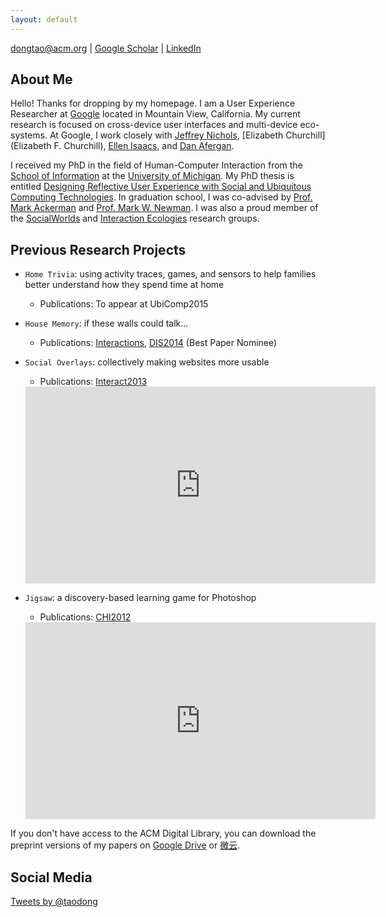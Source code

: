 ```yaml
---
layout: default
---
```

[dongtao@acm.org](mailto:dongtao@acm.org) \| [Google Scholar](https://scholar.google.com/citations?user=HYU9v0QAAAAJ&hl=en) \| [LinkedIn](https://www.linkedin.com/in/dongtao)


## About Me

Hello! Thanks for dropping by my homepage. I am a User Experience Researcher at [Google](https://www.google.com/intl/en/about/) located in Mountain View, California. My current research is focused on cross-device user interfaces and multi-device eco-systems. At Google, I work closely with [Jeffrey Nichols](www.jeffreynichols.com/), [Elizabeth Churchill](Elizabeth F. Churchill), [Ellen Isaacs](www.izix.com/), and [Dan Afergan](http://www.eecs.tufts.edu/~afergan/).

I received my PhD in the field of Human-Computer Interaction from the [School of Information](http://www.si.umich.edu) at the [University of Michigan](http://www.umich.edu). My PhD thesis is entitled [Designing Reflective User Experience with Social and Ubiquitous Computing Technologies](http://deepblue.lib.umich.edu/handle/2027.42/111448). In graduation school, I was co-advised by [Prof. Mark Ackerman](http://www.socialworldsresearch.org/eecs/ackerm) and [Prof. Mark W. Newman](http://mwnewman.people.si.umich.edu/). I was also a proud member of the [SocialWorlds](http://www.socialworldsresearch.org/) and [Interaction Ecologies](http://www.intecolab.com/) research groups.

## Previous Research Projects

* `Home Trivia`: using activity traces, games, and sensors to help families better understand how they spend time at home
  - Publications: To appear at UbiComp2015
* `House Memory`: if these walls could talk...
  - Publications: [Interactions](http://dl.acm.org/citation.cfm?doid=2654824), [DIS2014](http://dl.acm.org/citation.cfm?id=2598605) (Best Paper Nominee)
* `Social Overlays`: collectively making websites more usable
  - Publications: [Interact2013](http://link.springer.com/chapter/10.1007/978-3-642-40498-6_21#page-1)

  <iframe width="560" height="315" src="https://www.youtube.com/embed/PlysPcqyRt0" frameborder="0" allowfullscreen></iframe>
* `Jigsaw`: a discovery-based learning game for Photoshop
  - Publications: [CHI2012](http://dl.acm.org/citation.cfm?id=2208358)

  <iframe width="560" height="315" src="https://www.youtube.com/embed/OwEPxmm_BTY" frameborder="0" allowfullscreen></iframe>

If you don't have access to the ACM Digital Library, you can download the preprint versions of my papers on [Google Drive](https://drive.google.com/folderview?id=0B3ZUNRRaVZ8nfkVHdzdOM3ZKQmZHMGl1SWowQU9GQnVWakM5YTQ2UGZJcnQ3d3ZQcjFOZ1U&usp=sharing) or [微云](http://share.weiyun.com/e2f251f11f0a4600f14d5e7fb81d1291).

## Social Media
<a class="twitter-timeline" href="https://twitter.com/taodong" data-widget-id="635598555265269760">Tweets by @taodong</a>
<script>!function(d,s,id){var js,fjs=d.getElementsByTagName(s)[0],p=/^http:/.test(d.location)?'http':'https';if(!d.getElementById(id)){js=d.createElement(s);js.id=id;js.src=p+"://platform.twitter.com/widgets.js";fjs.parentNode.insertBefore(js,fjs);}}(document,"script","twitter-wjs");</script>
